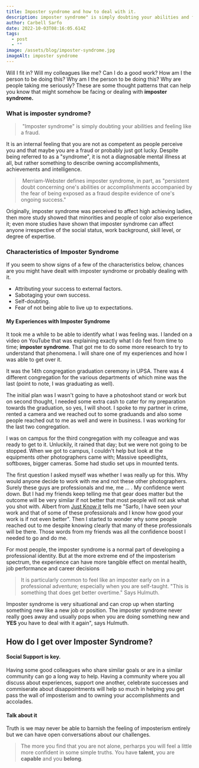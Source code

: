 ```yaml
---
title: Imposter syndrome and how to deal with it.
description: imposter syndrome" is simply doubting your abilities and feeling like a fraud.
author: Carbell Sarfo
date: 2022-10-03T08:16:05.614Z
tags:
  - post
  - ""
image: /assets/blog/imposter-syndrome.jpg
imageAlt: imposter syndrome
---
```

Will I fit in? Will my colleagues like me? Can I do a good work? How am I the person to be doing this? Why am I the person to be doing this? Why are people taking me seriously? These are some thought patterns that can help you know that might somehow be facing or dealing with **imposter syndrome.**

<h3> What is imposter syndrome? </h3>

> ﻿ "Imposter syndrome" is simply doubting your abilities and feeling like a fraud.

It is an internal feeling that you are not as competent as people perceive you and that maybe you are a fraud or probably just got lucky. Despite being referred to as a "syndrome", it is not a diagnosable mental illness at all, but rather something to describe owning accomplishments, achievements and intelligence.

> ﻿ Merriam-Webster defines imposter syndrome, in part, as "persistent doubt concerning one's abilities or accomplishments accompanied by the fear of being exposed as a fraud despite evidence of one's ongoing success."

Originally, imposter syndrome was perceived to affect high achieving ladies, then more study showed that minorities and people of color also experience it; even more studies have shown that imposter syndrome can affect anyone irrespective of the social status, work background, skill level, or degree of expertise. 

### Characteristics of Imposter Syndrome

If you seem to show signs of a few of the characteristics below, chances are you might have dealt with imposter syndrome or probably dealing with it.

* ﻿Attributing your success to external factors.
* Sabotaging your own success.
* Self-doubting.
* Fear of not being able to live up to expectations.

#### My Experiences with Imposter Syndrome

I﻿t took me a while to be able to identify what I was feeling was. I landed on a video on YouTube that was explaining exactly what I do feel from time to time;  **imposter syndrome**. That got me to do some more research to try to understand that phenomena. I will share one of my experiences and how I was able to get over it.

It was the 14th congregation graduation ceremony in UPSA. There was 4 different congregation for the various departments of which mine was the last (point to note, I was graduating as well). 

The initial plan was I wasn't going to have a photoshoot stand or work but on second thought, I needed some extra cash to cater for my preparation towards the graduation, so yes, I will shoot. I spoke to my partner in crime, rented a camera and we reached out to some graduands and also some people reached out to me as well and were in business. I was working for the last two congregation. 

I was on campus for the third congregation with my colleague and was ready to get to it. Unluckily, it rained that day; but we were not going to be stopped. When we got to campus, I couldn't help but look at the equipments other photographers came with; Massive speedlights, softboxes, bigger cameras. Some had studio set ups in mounted tents. 

The first question I asked myself was whether I was really up for this. Why would anyone decide to work with me and not these other photographers. Surely these guys are professionals and me, me ... . My confidence went down. But I had my friends keep telling me that gear does matter but the outcome will be very similar if not better that most people will not ask what you shot with. Albert from [Just Know it](https://www.youtube.com/channel/UCeGtnY0q_Llt-qZJMQ_QBdA) tells me "Sarfo, I have seen your work and that of some of these professionals and I know how good your work is if not even better". Then I started to wonder why some people reached out to me despite knowing clearly that many of these professionals will be there. Those words from my friends was all the confidence boost I needed to go and do me.

For most people, the imposter syndrome is a normal part of developing a professional identity. But at the more extreme end of the imposterism spectrum, the experience can have more tangible effect on mental health, job performance and career decisions

> I﻿t is particularly common to feel like an imposter early on in a professional adventure; especially when you are self-taught. "This is something that does get better overtime." Says Hulmuth. 

Imposter syndrome is very situational and can crop up when starting something new like a new job or position. The imposter syndrome never really goes away and usually pops when you are doing something new and **YES** you have to deal with it again", says Hulmuth.




## How do I get over Imposter Syndrome?

#### Social Support is key.

H﻿aving some good colleagues who share similar goals or are in a similar community can go a long way to help. Having a community where you all discuss about experiences, support one another, celebrate successes and commiserate about disappointments will help so much in helping you get pass the wall of imposterism and to owning your accomplishments and accolades.

#### Talk about it

T﻿ruth is we may never be able to barnish the feeling of imposterism entirely but we can have open conversations about our challenges. 

> The more you find that you are not alone, perharps you will feel a little more confident in some simple truths. You have **talent**, you are **capable** and you **belong**.